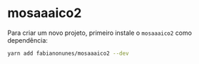 # mosaaaico2

Para criar um novo projeto, primeiro instale o `mosaaaico2` como dependência:

```bash
yarn add fabianonunes/mosaaaico2 --dev
```
